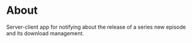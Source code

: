 # About
Server-client app for notifying about the release of a series new episode and its download management.